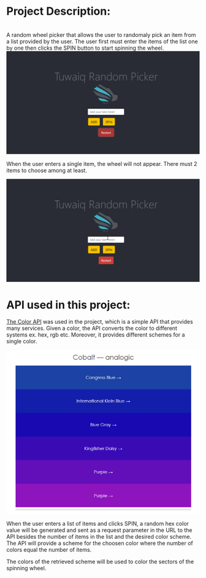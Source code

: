 
<div>
  
 # Project Description: 
  
  <br/>
 A random wheel picker that allows the user to randomaly pick an item from a list provided by the user. 
 The user first must enter the items of the list one by one then clicks the SPIN button to start spinning the wheel.  
<br>


<img src="Tuwaiq Random Picker.gif" />

When the user enters a single item, the wheel will not appear. There must 2 items to choose among at least. 

<img src="Tuwaiq Random Picker1.gif" />

# API used in this project:

<a href="https://www.thecolorapi.com/" >The Color API</a> was used in the project, which is a simple API that provides many services. Given a color, the API converts the color to different systems ex. hex, rgb etc. Moreover, it provides different schemes for a single color.   
  </div>
<img src="scheme.PNG" />

When the user enters a list of items and clicks SPIN, a random hex color value will be generated and sent as a request parameter in the URL to the API besides the number of items in the list and the desired color scheme. The API will provide a scheme for the choosen color where the number of colors equal the number of items. 

The colors of the retrieved scheme will be used to color the sectors of the spinning wheel. 